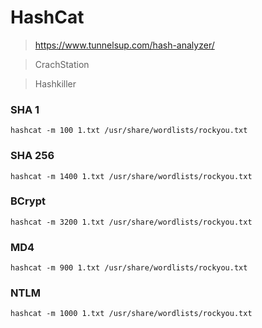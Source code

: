# HashCat

> https://www.tunnelsup.com/hash-analyzer/

> CrachStation

> Hashkiller

### SHA 1

```
hashcat -m 100 1.txt /usr/share/wordlists/rockyou.txt
```

### SHA 256

```
hashcat -m 1400 1.txt /usr/share/wordlists/rockyou.txt
```

### BCrypt

```
hashcat -m 3200 1.txt /usr/share/wordlists/rockyou.txt 
```

### MD4

```
hashcat -m 900 1.txt /usr/share/wordlists/rockyou.txt
```

### NTLM

```
hashcat -m 1000 1.txt /usr/share/wordlists/rockyou.txt 
```